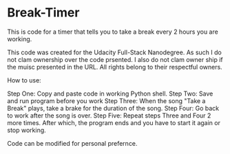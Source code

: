 # Break-Timer
This is code for a timer that tells you to take a break every 2 hours you are working. 

This code was created for the Udacity Full-Stack Nanodegree. As such I do not clam ownership over the code prsented. I also do not clam owner ship if the muisc presented in the URL. All rights belong to their respectful owners.

How to use:

Step One: Copy and paste code in working Python shell.
Step Two: Save and run program before you work
Step Three: When the song "Take a Break" plays, take a brake for the duration of the song.
Step Four: Go back to work after the song is over.
Step Five: Repeat steps Three and Four 2 more times. After which, the program ends and you have to start it again or stop working.

Code can be modified for personal prefernce.
